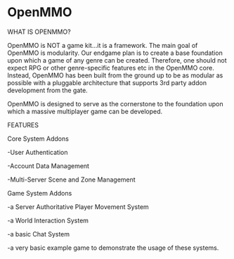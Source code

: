 # OpenMMO
WHAT IS OPENMMO?

OpenMMO is NOT a game kit...it is a framework. 
The main goal of OpenMMO is modularity. Our
endgame plan is to create a base foundation 
upon which a game of any genre can be created.
Therefore, one should not expect RPG or other 
genre-specific features etc in the OpenMMO core.
Instead, OpenMMO has been built from the ground 
up to be as modular as possible with a pluggable 
architecture that supports 3rd party addon development
from the gate.

OpenMMO is designed to serve as the cornerstone 
to the foundation upon which a massive multiplayer 
game can be developed.


FEATURES

Core System Addons

-User Authentication

-Account Data Management

-Multi-Server Scene and Zone Management


Game System Addons

-a Server Authoritative Player Movement System

-a World Interaction System

-a basic Chat System

-a very basic example game to demonstrate the usage of these systems. 

